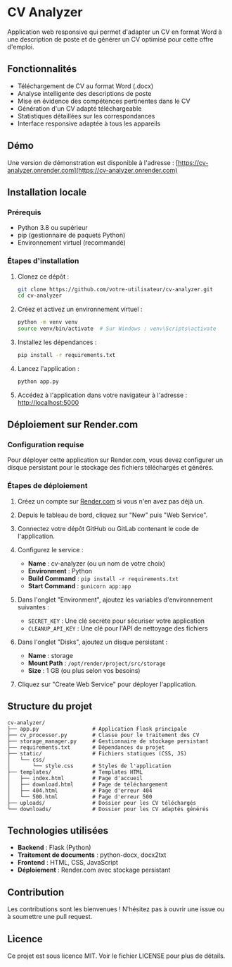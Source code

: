 # CV Analyzer

Application web responsive qui permet d'adapter un CV en format Word à une description de poste et de générer un CV optimisé pour cette offre d'emploi.

## Fonctionnalités

- Téléchargement de CV au format Word (.docx)
- Analyse intelligente des descriptions de poste
- Mise en évidence des compétences pertinentes dans le CV
- Génération d'un CV adapté téléchargeable
- Statistiques détaillées sur les correspondances
- Interface responsive adaptée à tous les appareils

## Démo

Une version de démonstration est disponible à l'adresse : [https://cv-analyzer.onrender.com](https://cv-analyzer.onrender.com)

## Installation locale

### Prérequis

- Python 3.8 ou supérieur
- pip (gestionnaire de paquets Python)
- Environnement virtuel (recommandé)

### Étapes d'installation

1. Clonez ce dépôt :
   ```bash
   git clone https://github.com/votre-utilisateur/cv-analyzer.git
   cd cv-analyzer
   ```

2. Créez et activez un environnement virtuel :
   ```bash
   python -m venv venv
   source venv/bin/activate  # Sur Windows : venv\Scripts\activate
   ```

3. Installez les dépendances :
   ```bash
   pip install -r requirements.txt
   ```

4. Lancez l'application :
   ```bash
   python app.py
   ```

5. Accédez à l'application dans votre navigateur à l'adresse : [http://localhost:5000](http://localhost:5000)

## Déploiement sur Render.com

### Configuration requise

Pour déployer cette application sur Render.com, vous devez configurer un disque persistant pour le stockage des fichiers téléchargés et générés.

### Étapes de déploiement

1. Créez un compte sur [Render.com](https://render.com) si vous n'en avez pas déjà un.

2. Depuis le tableau de bord, cliquez sur "New" puis "Web Service".

3. Connectez votre dépôt GitHub ou GitLab contenant le code de l'application.

4. Configurez le service :
   - **Name** : cv-analyzer (ou un nom de votre choix)
   - **Environment** : Python
   - **Build Command** : `pip install -r requirements.txt`
   - **Start Command** : `gunicorn app:app`

5. Dans l'onglet "Environment", ajoutez les variables d'environnement suivantes :
   - `SECRET_KEY` : Une clé secrète pour sécuriser votre application
   - `CLEANUP_API_KEY` : Une clé pour l'API de nettoyage des fichiers

6. Dans l'onglet "Disks", ajoutez un disque persistant :
   - **Name** : storage
   - **Mount Path** : `/opt/render/project/src/storage`
   - **Size** : 1 GB (ou plus selon vos besoins)

7. Cliquez sur "Create Web Service" pour déployer l'application.

## Structure du projet

```
cv-analyzer/
├── app.py                 # Application Flask principale
├── cv_processor.py        # Classe pour le traitement des CV
├── storage_manager.py     # Gestionnaire de stockage persistant
├── requirements.txt       # Dépendances du projet
├── static/                # Fichiers statiques (CSS, JS)
│   └── css/
│       └── style.css      # Styles de l'application
├── templates/             # Templates HTML
│   ├── index.html         # Page d'accueil
│   ├── download.html      # Page de téléchargement
│   ├── 404.html           # Page d'erreur 404
│   └── 500.html           # Page d'erreur 500
├── uploads/               # Dossier pour les CV téléchargés
└── downloads/             # Dossier pour les CV adaptés générés
```

## Technologies utilisées

- **Backend** : Flask (Python)
- **Traitement de documents** : python-docx, docx2txt
- **Frontend** : HTML, CSS, JavaScript
- **Déploiement** : Render.com avec stockage persistant

## Contribution

Les contributions sont les bienvenues ! N'hésitez pas à ouvrir une issue ou à soumettre une pull request.

## Licence

Ce projet est sous licence MIT. Voir le fichier LICENSE pour plus de détails.

